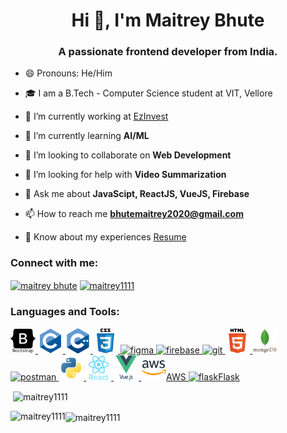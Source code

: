 <h1 align="center">Hi 👋, I'm Maitrey Bhute</h1>
<h3 align="center">A passionate frontend developer from India.</h3>

- 😄 Pronouns: He/Him

- 🎓 I am a B.Tech - Computer Science student at VIT, Vellore

- 🔭 I’m currently working at [EzInvest](https://ezinvest-web-dev.onrender.com/)

- 🌱 I’m currently learning **AI/ML**

- 👯 I’m looking to collaborate on **Web Development**

- 🤝 I’m looking for help with **Video Summarization**

- 💬 Ask me about **JavaScipt, ReactJS, VueJS, Firebase**

- 📫 How to reach me **bhutemaitrey2020@gmail.com**

- 📄 Know about my experiences [Resume](https://drive.google.com/file/d/1NARXjGAol68tFPsi2OzbIwt-y6WW40Wo/view?usp=drive_link)

<h3 align="left">Connect with me:</h3>
<p align="left">
<a href="https://linkedin.com/in/maitrey bhute" target="blank"><img align="center" src="https://raw.githubusercontent.com/rahuldkjain/github-profile-readme-generator/master/src/images/icons/Social/linked-in-alt.svg" alt="maitrey bhute" height="30" width="40" /></a>
<a href="https://www.leetcode.com/maitrey1111" target="blank"><img align="center" src="https://raw.githubusercontent.com/rahuldkjain/github-profile-readme-generator/master/src/images/icons/Social/leet-code.svg" alt="maitrey1111" height="30" width="40" /></a>
</p>

<h3 align="left">Languages and Tools:</h3>
<p align="left"> </a> 
  <a href="https://getbootstrap.com" target="_blank" rel="noreferrer"> <img src="https://raw.githubusercontent.com/devicons/devicon/master/icons/bootstrap/bootstrap-plain-wordmark.svg" alt="bootstrap" width="40" height="40"/> </a> <a href="https://www.cprogramming.com/" target="_blank" rel="noreferrer"> <img src="https://raw.githubusercontent.com/devicons/devicon/master/icons/c/c-original.svg" alt="c" width="40" height="40"/> </a> <a href="https://www.w3schools.com/cpp/" target="_blank" rel="noreferrer"> <img src="https://raw.githubusercontent.com/devicons/devicon/master/icons/cplusplus/cplusplus-original.svg" alt="cplusplus" width="40" height="40"/> </a> <a href="https://www.w3schools.com/css/" target="_blank" rel="noreferrer"> <img src="https://raw.githubusercontent.com/devicons/devicon/master/icons/css3/css3-original-wordmark.svg" alt="css3" width="40" height="40"/> </a> <a href="https://www.figma.com/" target="_blank" rel="noreferrer"> <img src="https://www.vectorlogo.zone/logos/figma/figma-icon.svg" alt="figma" width="40" height="40"/> </a> <a href="https://firebase.google.com/" target="_blank" rel="noreferrer"> <img src="https://www.vectorlogo.zone/logos/firebase/firebase-icon.svg" alt="firebase" width="40" height="40"/> </a>  <a href="https://git-scm.com/" target="_blank" rel="noreferrer"> <img src="https://www.vectorlogo.zone/logos/git-scm/git-scm-icon.svg" alt="git" width="40" height="40"/> </a> <a href="https://www.w3.org/html/" target="_blank" rel="noreferrer"> <img src="https://raw.githubusercontent.com/devicons/devicon/master/icons/html5/html5-original-wordmark.svg" alt="html5" width="40" height="40"/> </a> <a href="https://www.mongodb.com/" target="_blank" rel="noreferrer"> <img src="https://raw.githubusercontent.com/devicons/devicon/master/icons/mongodb/mongodb-original-wordmark.svg" alt="mongodb" width="40" height="40"/> </a> <a href="https://postman.com" target="_blank" rel="noreferrer"> <img src="https://www.vectorlogo.zone/logos/getpostman/getpostman-icon.svg" alt="postman" width="40" height="40"/> </a> <a href="https://www.python.org" target="_blank" rel="noreferrer"> <img src="https://raw.githubusercontent.com/devicons/devicon/master/icons/python/python-original.svg" alt="python" width="40" height="40"/> </a> <a href="https://reactjs.org/" target="_blank" rel="noreferrer"> <img src="https://raw.githubusercontent.com/devicons/devicon/master/icons/react/react-original-wordmark.svg" alt="react" width="40" height="40"/> </a> <a href="https://vuejs.org/" target="_blank" rel="noreferrer"> <img src="https://raw.githubusercontent.com/devicons/devicon/master/icons/vuejs/vuejs-original-wordmark.svg" alt="vuejs" width="40" height="40"/> </a> 
<a href="https://aws.amazon.com" target="_blank" rel="noreferrer"> <img src="https://raw.githubusercontent.com/devicons/devicon/master/icons/amazonwebservices/amazonwebservices-original-wordmark.svg" alt="aws" width="40" height="40">AWS<img/>
<a href="https://flask.palletsprojects.com/" target="_blank" rel="noreferrer"> <img src="https://www.vectorlogo.zone/logos/pocoo_flask/pocoo_flask-icon.svg" alt="flask" width="40" height="40">Flask<img/> </a>
</p>


<p>&nbsp;<img align="center" src="https://github-readme-stats.vercel.app/api?username=maitrey1111&show_icons=true&locale=en" alt="maitrey1111" /></p>
<p><img align="left" src="https://github-readme-stats.vercel.app/api/top-langs?username=maitrey1111&show_icons=true&locale=en&layout=compact" alt="maitrey1111" /></p>
<p><img align="center" src="https://github-readme-streak-stats.herokuapp.com/?user=maitrey1111&" alt="maitrey1111" /></p>




